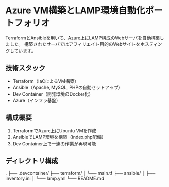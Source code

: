 # Azure VM構築とLAMP環境自動化ポートフォリオ

TerraformとAnsibleを用いて、Azure上にLAMP構成のWebサーバを自動構築しました。
構築されたサーバではアフィリエイト目的のWebサイトをホスティングしています。

## 技術スタック
- Terraform（IaCによるVM構築）
- Ansible（Apache, MySQL, PHPの自動セットアップ）
- Dev Container（開発環境のDocker化）
- Azure（インフラ基盤）

## 構成概要
1. TerraformでAzure上にUbuntu VMを作成
2. AnsibleでLAMP環境を構築（index.php配備）
3. Dev Container上で一連の作業が再現可能

## ディレクトリ構成
.
├── .devcontainer/
├── terraform/
│ └── main.tf
├── ansible/
│ ├── inventory.ini
│ └── lamp.yml
└── README.md